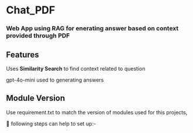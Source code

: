 # Chat_PDF

### Web App using RAG for  enerating answer based on context provided through PDF

## Features

Uses **Similarity Search** to find context related to question

gpt-4o-mini used to generating answers

## Module Version
Use requirement.txt to match the version of modules used for this projects, 

📃 following steps can help to set up:-
